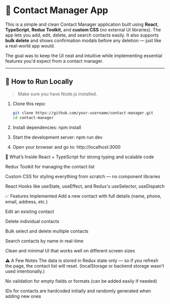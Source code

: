 # 📇 Contact Manager App

This is a simple and clean Contact Manager application built using **React**, **TypeScript**, **Redux Toolkit**, and **custom CSS** (no external UI libraries). The app lets you add, edit, delete, and search contacts easily. It also supports **bulk delete** and shows confirmation modals before any deletion — just like a real-world app would.

The goal was to keep the UI neat and intuitive while implementing essential features you'd expect from a contact manager.

---

## 🔧 How to Run Locally

> Make sure you have Node.js installed.

1. Clone this repo:
   ```bash
   git clone https://github.com/your-username/contact-manager.git
   cd contact-manager

2. Install dependencies:
    npm install

3. Start the development server:
    npm run dev

4. Open your browser and go to:
    http://localhost:3000


🧠 What’s Inside
React + TypeScript for strong typing and scalable code

Redux Toolkit for managing the contact list

Custom CSS for styling everything from scratch — no component libraries

React Hooks like useState, useEffect, and Redux's useSelector, useDispatch



✅ Features Implemented
Add a new contact with full details (name, phone, email, address, etc.)

Edit an existing contact

Delete individual contacts

Bulk select and delete multiple contacts

Search contacts by name in real-time

Clean and minimal UI that works well on different screen sizes



⚠️ A Few Notes
The data is stored in Redux state only — so if you refresh the page, the contact list will reset. (localStorage or backend storage wasn’t used intentionally.)

No validation for empty fields or formats (can be added easily if needed)

IDs for contacts are hardcoded initially and randomly generated when adding new ones